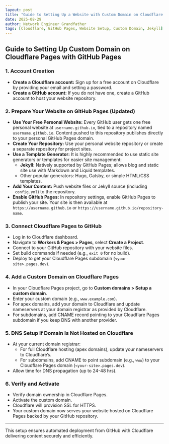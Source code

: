```yaml
---
layout: post
title: "Guide to Setting Up a Website with Custom Domain on Cloudflare Pages Backed by GitHub Pages"
date: 2025-08-29
author: Network Engineer Grandfather
tags: [Cloudflare, GitHub Pages, Website Setup, Custom Domain, Jekyll]
---
```


## Guide to Setting Up Custom Domain on Cloudflare Pages with GitHub Pages

### 1. Account Creation

- **Create a Cloudflare account:** Sign up for a free account on Cloudflare by providing your email and setting a password.
- **Create a GitHub account:** If you do not have one, create a GitHub account to host your website repository.

### 2. Prepare Your Website on GitHub Pages (Updated)

- **Use Your Free Personal Website:** Every GitHub user gets one free personal website at `username.github.io`, tied to a repository named `username.github.io`. Content pushed to this repository publishes directly to your personal GitHub Pages domain.
- **Create Your Repository:** Use your personal website repository or create a separate repository for project sites.
- **Use a Template Generator:** It is highly recommended to use static site generators or templates for easier site management:
  - **Jekyll:** Natively supported by GitHub Pages; allows blog and static site use with Markdown and Liquid templates.
  - Other popular generators: Hugo, Gatsby, or simple HTML/CSS templates.
- **Add Your Content:** Push website files or Jekyll source (including `_config.yml`) to the repository.
- **Enable GitHub Pages:** In repository settings, enable GitHub Pages to publish your site. Your site is then available at `https://username.github.io` or `https://username.github.io/repository-name`.

### 3. Connect Cloudflare Pages to GitHub

- Log in to Cloudflare dashboard.
- Navigate to **Workers & Pages > Pages**, select **Create a Project**.
- Connect to your GitHub repository with your website files.
- Set build commands if needed (e.g., `exit 0` for no build).
- Deploy to get your Cloudflare Pages subdomain (`<your-site>.pages.dev`).

### 4. Add a Custom Domain on Cloudflare Pages

- In your Cloudflare Pages project, go to **Custom domains > Setup a custom domain**.
- Enter your custom domain (e.g., `www.example.com`).
- For apex domains, add your domain to Cloudflare and update nameservers at your domain registrar as provided by Cloudflare.
- For subdomains, add CNAME record pointing to your Cloudflare Pages subdomain if you keep DNS with another provider.

### 5. DNS Setup If Domain Is Not Hosted on Cloudflare

- At your current domain registrar:
  - For full Cloudflare hosting (apex domains), update your nameservers to Cloudflare’s.
  - For subdomains, add CNAME to point subdomain (e.g., `www`) to your Cloudflare Pages domain (`<your-site>.pages.dev`).
- Allow time for DNS propagation (up to 24-48 hrs).

### 6. Verify and Activate

- Verify domain ownership in Cloudflare Pages.
- Activate the custom domain.
- Cloudflare will provision SSL for HTTPS.
- Your custom domain now serves your website hosted on Cloudflare Pages backed by your GitHub repository.

---

This setup ensures automated deployment from GitHub with Cloudflare delivering content securely and efficiently.

